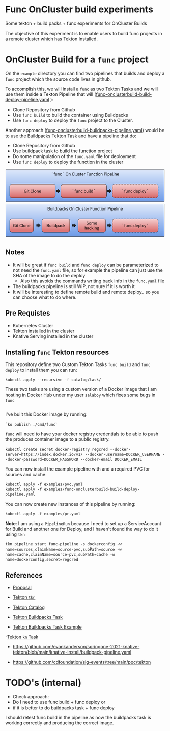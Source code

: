 # Func OnCluster build experiments
Some tekton + build packs + func experiments for OnCluster Builds

The objective of this experiment is to enable users to build func projects in a remote cluster which has Tekton Installed. 

# OnCluster Build for a `func` project
On the `example` directory you can find two pipelines that builds and deploy a `func` project which the source code lives in github. 

To accomplish this, we will install a `func` as two Tekton Tasks and we will use them inside a Tekton Pipeline that will ([func-onclusterbuild-build-deploy-pipeline.yaml](example/func-onclusterbuild-build-deploy-pipeline.yaml)
): 
- Clone Repository from Github
- Use `func build` to build the container using Buildpacks
- Use `func deploy` to deploy the `func` project to the Cluster. 



Another approach ([func-onclusterbuild-buildpacks-pipeline.yaml](example/func-onclusterbuild-buildpacks-pipeline.yaml)) would be to use the Buildpacks Tekton Task and have a pipeline that do: 
- Clone Repository from Github
- Use buildpack task to build the function project
- Do some manipulation of the `func.yaml` file for deployment
- Use `func deploy` to deploy the function in the cluster

![Pipelines](func-on-cluster-pipeline.png)

## Notes

- It will be great if `func build` and `func deploy` can be parameterized to not need the `func.yaml` file, so for example the pipeline can just use the SHA of the image to do the deploy
  - Also this avoids the commands writing back info in the `func.yaml` file
- The buildpacks pipeline is still WIP, not sure if it is worth it
- It will be interesting to define remote build and remote deploy.. so you can choose what to do where. 


## Pre Requistes
- Kubernetes Cluster
- Tekton installed in the cluster
- Knative Serving installed in the cluster


## Installing `func` Tekton resources

This repository define two Custom Tekton Tasks `func build` and `func deploy` to install them you can run:  

```
kubectl apply --recursive -f catalog/task/

```

These two tasks are using a custom version of a Docker image that I am hosting in Docker Hub under my user `salaboy` which fixes some bugs in `func`

```salaboy/func-2e37ecdd2ee11985d861179f5d0a0fbb@sha256:33468313582069d2e6ea850cd526858918db215c1bf98558ece2f8967201937f
```
I've built this Docker image by running:
```
`ko publish ./cmd/func`
```


`func` will need to have your docker registry credentials to be able to push the produces container image to a public registry. 


```
kubectl create secret docker-registry regcred --docker-server=https://index.docker.io/v1/ --docker-username=DOCKER_USERNAME --docker-password=DOCKER_PASSWORD --docker-email DOCKER_EMAIL
```

You can now install the example pipeline with and a required PVC for sources and cache:


```
kubectl apply -f examples/pvc.yaml
kubectl apply -f examples/func-onclusterbuild-build-deploy-pipeline.yaml

```

You can now create new instances of this pipeline by running: 

```
kubectl apply -f examples/pr.yaml
```

**Note**: I am using a `PipelineRun` because I need to set up a ServiceAccount for Build and another one for Deploy, and I haven't found the way to do it using `tkn`

```
tkn pipeline start func-pipeline -s dockerconfig -w name=sources,claimName=source-pvc,subPath=source -w name=cache,claimName=source-pvc,subPath=cache -w name=dockerconfig,secret=regcred

```



## References


- [Proposal](https://docs.google.com/document/d/1iQFVtfsrYb4pp616h3B_IXQB1Cck1oxt7ypZyU8ChzE/edit)

- [Tekton `tkn`](https://github.com/tektoncd/cli)

- [Tekton Catalog](https://github.com/tektoncd/catalog/)

- [Tekton Buildpacks Task](https://github.com/tektoncd/catalog/tree/main/task/buildpacks/0.3)

- [Tekton Buildpacks Task Example](https://buildpacks.io/docs/tools/tekton/)

-[Tekton `kn` Task](https://github.com/tektoncd/catalog/blob/main/task/kn/0.1/kn.yaml)

- https://github.com/evankanderson/springone-2021-knative-tekton/blob/main/knative-install/buildpack-pipeline.yaml

- https://github.com/cdfoundation/sig-events/tree/main/poc/tekton 

# TODO's (internal)

- Check approach:
 - Do I need to use func build + func deploy or 
 - if it is better to do buildpacks task + func deploy

 I should retest func build in the pipeline as now the buildpacks task is working correctly and producing the correct image. 
 
